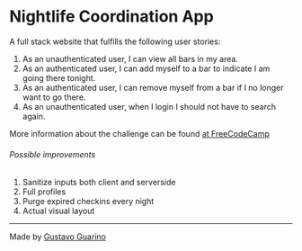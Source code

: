 Nightlife Coordination App
==========================

A full stack website that fulfills the following user stories:

1. As an unauthenticated user, I can view all bars in my area.
1. As an authenticated user, I can add myself to a bar to indicate I am going there tonight.
1. As an authenticated user, I can remove myself from a bar if I no longer want to go there.
1. As an unauthenticated user, when I login I should not have to search again.

More information about the challenge can be found [at FreeCodeCamp](https://www.freecodecamp.org/challenges/build-a-nightlife-coordination-app)

###### Possible improvements
1. Sanitize inputs both client and serverside
1. Full profiles
1. Purge expired checkins every night
1. Actual visual layout

--------------------------
Made by [Gustavo Guarino](https://www.gustavoguarino.com)